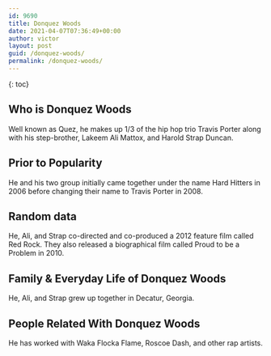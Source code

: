 ```yaml
---
id: 9690
title: Donquez Woods
date: 2021-04-07T07:36:49+00:00
author: victor
layout: post
guid: /donquez-woods/
permalink: /donquez-woods/
---
```



{: toc}


## Who is Donquez Woods



Well known as Quez, he makes up 1/3 of the hip hop trio Travis Porter along with his step-brother, Lakeem Ali Mattox, and Harold Strap Duncan.

                
                
                
## Prior to Popularity



He and his two group initially came together under the name Hard Hitters in 2006 before changing their name to Travis Porter in 2008.

                
                
                
## Random data



He, Ali, and Strap co-directed and co-produced a 2012 feature film called Red Rock. They also released a biographical film called Proud to be a Problem in 2010.

                
                
                
## Family & Everyday Life of Donquez Woods



He, Ali, and Strap grew up together in Decatur, Georgia.

                
                
                
## People Related With Donquez Woods



He has worked with Waka Flocka Flame, Roscoe Dash, and other rap artists.

                
              
            
          
          
          